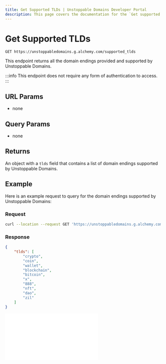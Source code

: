 ```yaml
---
title: Get Supported TLDs | Unstoppable Domains Developer Portal
description: This page covers the documentation for the `Get supported TLDs` endpoint.
---
```


# Get Supported TLDs

```
GET https://unstoppabledomains.g.alchemy.com/supported_tlds
```

This endpoint returns all the domain endings provided and supported by Unstoppable Domains.

:::info
This endpoint does not require any form of authentication to access.
:::

## URL Params

* none

## Query Params

* none

## Returns

An object with a `tlds` field that contains a list of domain endings supported by Unstoppable Domains.

## Example

Here is an example request to query for the domain endings supported by Unstoppable Domains:

### Request

```bash
curl --location --request GET 'https://unstoppabledomains.g.alchemy.com/supported_tlds'
```

### Response

```json
{
    "tlds": [
        "crypto",
        "coin",
        "wallet",
        "blockchain",
        "bitcoin",
        "x",
        "888",
        "nft",
        "dao",
        "zil"
    ]
}
```

<embed src="/snippets/_discord.md" />
